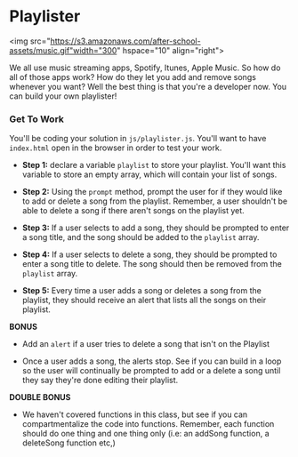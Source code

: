 # Playlister

<img src="https://s3.amazonaws.com/after-school-assets/music.gif"width="300" hspace="10" align="right">

We all use music streaming apps, Spotify, Itunes, Apple Music. So how do all of those apps work? How do they let you add and remove songs whenever you want? Well the best thing is that you're a developer now. You can build your own playlister!


### Get To Work

You'll be coding your solution in `js/playlister.js`. You'll want to have `index.html` open in the browser in order to test your work. 

+ **Step 1:** declare a variable `playlist` to store your playlist. You'll want this variable to store an empty array, which will contain your list of songs.

+ **Step 2:** Using the `prompt` method, prompt the user for if they would like to add or delete a song from the playlist. Remember, a user shouldn't be able to delete a song if there aren't songs on the playlist yet.

+ **Step 3:** If a user selects to add a song, they should be prompted to enter a song title, and the song should be added to the `playlist` array. 

+ **Step 4:** If a user selects to delete a song, they should be prompted to enter a song title to delete. The song should then be removed from the `playlist` array.

+ **Step 5:** Every time a user adds a song or deletes a song from the playlist, they should receive an alert that lists all the songs on their playlist.


**BONUS**
+ Add an `alert` if a user tries to delete a song that isn't on the Playlist

+ Once a user adds a song, the alerts stop. See if you can build in a loop so the user will continually be prompted to add or a delete a song until they say they're done editing their playlist.

**DOUBLE BONUS**

+ We haven't covered functions in this class, but see if you can compartmentalize the code into functions. Remember, each function should do one thing and one thing only (i.e: an addSong function, a deleteSong function etc,)